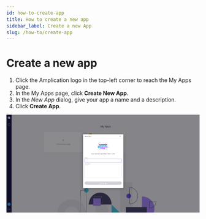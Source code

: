 ```yaml
---
id: how-to-create-app
title: How to create a new app
sidebar_label: Create a new App
slug: /how-to/create-app
---
```


# Create a new app

1. Click the Amplication logo in the top-left corner to reach the My Apps page.
2. In the My Apps page, click **Create New App**.
3. In the _New App_ dialog, give your app a name and a description.
4. Click **Create App**.

![](./assets/create-app.png)
